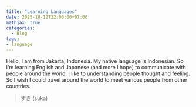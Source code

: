 ```yaml
---
title: "Learning Languages"
date: 2025-10-12T22:00:00+07:00
mathjax: true
categories:
  - Blog
tags:
- language
---
```


Hello, I am from Jakarta, Indonesia. My native language is Indonesian. So I'm learning English and Japanese (and more I hope) to communicate with people around the world. I like to understanding people thought and feeling. So I wish I could travel around the world to meet various people from other countries.

> すき (suka)


